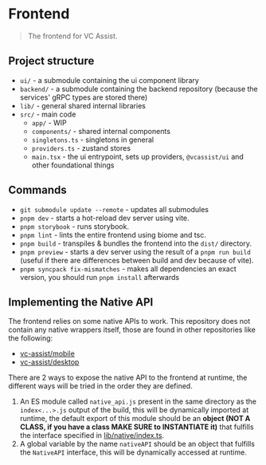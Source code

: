 # Frontend

> The frontend for VC Assist.

## Project structure

- `ui/` - a submodule containing the ui component library
- `backend/` - a submodule containing the backend repository (because the services' gRPC types are stored there)
- `lib/` - general shared internal libraries
- `src/` - main code
   - `app/` - WIP
   - `components/` - shared internal components
   - `singletons.ts` - singletons in general
   - `providers.ts` - zustand stores
   - `main.tsx` - the ui entrypoint, sets up providers, `@vcassist/ui` and other foundational things

## Commands

- `git submodule update --remote` - updates all submodules
- `pnpm dev` - starts a hot-reload dev server using vite.
- `pnpm storybook` - runs storybook.
- `pnpm lint` - lints the entire frontend using biome and tsc.
- `pnpm build` - transpiles & bundles the frontend into the `dist/` directory.
- `pnpm preview` - starts a dev server using the result of a `pnpm run build` (useful if there are differences between build and dev because of vite).
- `pnpm syncpack fix-mismatches` - makes all dependencies an exact version, you should run `pnpm install` afterwards

## Implementing the Native API

The frontend relies on some native APIs to work. This repository does not contain any native wrappers itself, those are found in other repositories like the following:

- [vc-assist/mobile](https://github.com/vc-assist/mobile)
- [vc-assist/desktop](https://github.com/vc-assist/desktop)

There are 2 ways to expose the native API to the frontend at runtime, the different ways will be tried in the order they are defined.

1. An ES module called `native_api.js` present in the same directory as the `index<...>.js` output of the build, this will be dynamically imported at runtime, the default export of this module should be an **object (NOT A CLASS, if you have a class MAKE SURE to INSTANTIATE it)** that fulfills the interface specified in [lib/native/index.ts](./lib/native/index.ts).
2. A global variable by the name `nativeAPI` should be an object that fulfills the `NativeAPI` interface, this will be dynamically accessed at runtime.
